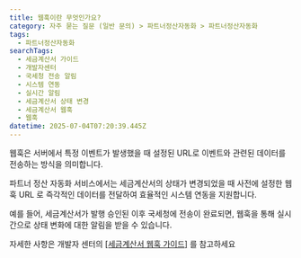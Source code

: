 ```yaml
---
title: 웹훅이란 무엇인가요?
category: 자주 묻는 질문 (일반 문의) > 파트너정산자동화 > 파트너정산자동화
tags:
  - 파트너정산자동화
searchTags:
  - 세금계산서 가이드
  - 개발자센터
  - 국세청 전송 알림
  - 시스템 연동
  - 실시간 알림
  - 세금계산서 상태 변경
  - 세금계산서 웹훅
  - 웹훅
datetime: 2025-07-04T07:20:39.445Z
---
```


웹훅은 서버에서 특정 이벤트가 발생했을 때 설정된 URL로 이벤트와 관련된 데이터를 전송하는 방식을 의미합니다.

파트너 정산 자동화 서비스에서는 세금계산서의 상태가 변경되었을 때 사전에 설정한 웹훅 URL 로 즉각적인 데이터를 전달하여 효율적인 시스템 연동을 지원합니다.

예를 들어, 세금계산서가 발행 승인된 이후 국세청에 전송이 완료되면, 웹훅을 통해 실시간으로 상태 변화에 대한 알림을 받을 수 있습니다.

자세한 사항은 개발자 센터의 [\[세금계산서 웹훅 가이드\]](https://developers.portone.io/platform/ko/guides/webhook?v=v2) 를 참고하세요
